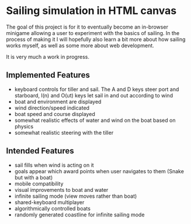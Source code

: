 # Sailing simulation in HTML canvas

The goal of this project is for it to eventually become an in-browser minigame allowing a user to experiment with the basics of sailing. 
In the process of making it I will hopefully also learn a bit more about how sailing works myself, as well as some more about web development.

It is very much a work in progress.

## Implemented Features
- keyboard controls for tiller and sail. The A and D keys steer port and starboard, I(n) and O(ut) keys let sail in and out according to wind
- boat and environment are displayed
- wind direction/speed indicated
- boat speed and course displayed
- somewhat realistic effects of water and wind on the boat based on physics
- somewhat realistic steering with the tiller

## Intended Features
- sail fills when wind is acting on it
- goals appear which award points when user navigates to them (Snake but with a boat)
- mobile compatibility
- visual improvements to boat and water
- infinite sailing mode (view moves rather than boat)
- shared-keyboard multiplayer
- algorithmically controlled boats
- randomly generated coastline for infinite sailing mode

